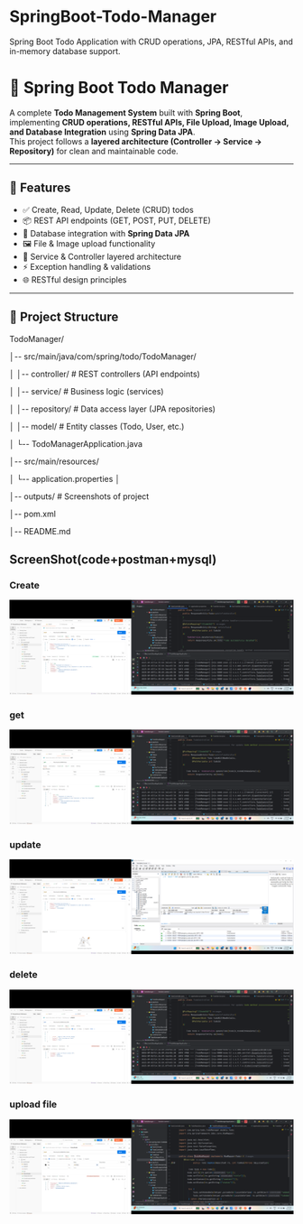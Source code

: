 # SpringBoot-Todo-Manager
Spring Boot Todo Application with CRUD operations, JPA,  RESTful APIs, and in-memory database support.

# 📝 Spring Boot Todo Manager

A complete **Todo Management System** built with **Spring Boot**, implementing **CRUD operations, RESTful APIs, File Upload, Image Upload, and Database Integration** using **Spring Data JPA**.  
This project follows a **layered architecture (Controller → Service → Repository)** for clean and maintainable code.

---

## 🚀 Features
- ✅ Create, Read, Update, Delete (CRUD) todos
- 📦 REST API endpoints (GET, POST, PUT, DELETE)
- 💾 Database integration with **Spring Data JPA**
- 🖼️ File & Image upload functionality
- 🔄 Service & Controller layered architecture
- ⚡ Exception handling & validations
- 🌐 RESTful design principles

---

## 📂 Project Structure
TodoManager/

│-- src/main/java/com/spring/todo/TodoManager/

│ │-- controller/ # REST controllers (API endpoints)

│ │-- service/ # Business logic (services)

│ │-- repository/ # Data access layer (JPA repositories)

│ │-- model/ # Entity classes (Todo, User, etc.)

│ └-- TodoManagerApplication.java


│-- src/main/resources/

│ └-- application.properties
│

│-- outputs/ # Screenshots of project

│-- pom.xml

│-- README.md

## ScreenShot(code+postman+mysql)

### Create 
![outputs](outputs/1.png)

### get
![outputs](outputs/2.png)

### update
![outputs](outputs/4.png)

### delete
![outputs](outputs/3.png)

### upload file
![outputs](outputs/5.png)



